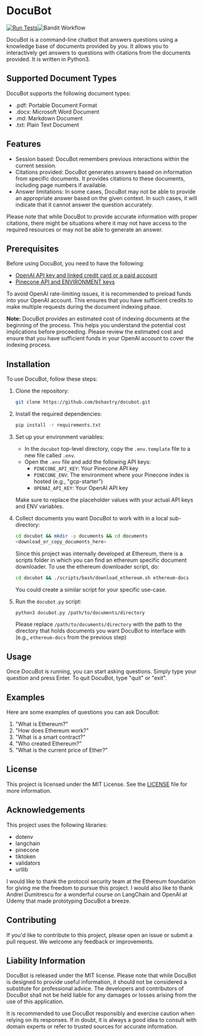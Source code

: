 # DocuBot

[![Run Tests](https://github.com/bshastry/docubot/actions/workflows/tests.yml/badge.svg?branch=main)](https://github.com/bshastry/docubot/actions/workflows/tests.yml)![Bandit Workflow](https://img.shields.io/badge/Bandit-No%20Issues%20Found-brightgreen)

DocuBot is a command-line chatbot that answers questions using a knowledge base of documents provided by you.
It allows you to interactively get answers to questions with citations from the documents provided.
It is written in Python3.

## Supported Document Types

DocuBot supports the following document types:

- .pdf: Portable Document Format
- .docx: Microsoft Word Document
- .md: Markdown Document
- .txt: Plain Text Document

## Features

- Session based: DocuBot remembers previous interactions within the current session.
- Citations provided: DocuBot generates answers based on information from specific documents. It provides citations to these documents, including page numbers if available.
- Answer limitations: In some cases, DocuBot may not be able to provide an appropriate answer based on the given context. In such cases, it will indicate that it cannot answer the question accurately.

Please note that while DocuBot to provide accurate information with proper citations, there might be situations where it may not have access to the required resources or may not be able to generate an answer.

## Prerequisites

Before using DocuBot, you need to have the following:

- [OpenAI API key and linked credit card or a paid account](https://platform.openai.com/signup)
- [Pinecone API and ENVIRONMENT keys](https://www.pinecone.io/)

To avoid OpenAI rate-limiting issues, it is recommended to preload funds into your OpenAI account. This ensures that you have sufficient credits to make multiple requests during the document indexing phase.

**Note:** DocuBot provides an estimated cost of indexing documents at the beginning of the process. This helps you understand the potential cost implications before proceeding. Please review the estimated cost and ensure that you have sufficient funds in your OpenAI account to cover the indexing process.


## Installation

To use DocuBot, follow these steps:

1. Clone the repository:

   ```bash
   git clone https://github.com/bshastry/docubot.git
   ```

2. Install the required dependencies:

   ```bash
   pip install -r requirements.txt
   ```

3. Set up your environment variables:

   - In the `docubot` top-level directory, copy the `.env.template` file to a new file called `.env`.
   - Open the `.env` file and add the following API keys:
     - `PINECONE_API_KEY`: Your Pinecone API key
     - `PINECONE_ENV`: The environment where your Pinecone index is hosted (e.g., "gcp-starter")
     - `OPENAI_API_KEY`: Your OpenAI API key

   Make sure to replace the placeholder values with your actual API keys and ENV variables.


4. Collect documents you want DocuBot to work with in a local sub-directory:

   ```bash
   cd docubot && mkdir -p documents && cd documents
   <download_or_copy_documents_here>
   ```

   Since this project was internally developed at Ethereum, there is a scripts folder in which you can find an ethereum specific document downloader. To use the ethereum downloader script, do:

   ```bash
   cd docubot && ./scripts/bash/download_ethereum.sh ethereum-docs
   ```

   You could create a similar script for your specific use-case.

5. Run the `docubot.py` script:

   ```bash
   python3 docubot.py /path/to/documents/directory
   ```

   Please replace `/path/to/documents/directory` with the path to the directory that holds documents you want DocuBot to interface with (e.g., `ethereum-docs` from the previous step)

## Usage

Once DocuBot is running, you can start asking questions. Simply type your question and press Enter. To quit DocuBot, type "quit" or "exit".

## Examples

Here are some examples of questions you can ask DocuBot:

1. "What is Ethereum?"
2. "How does Ethereum work?"
3. "What is a smart contract?"
4. "Who created Ethereum?"
5. "What is the current price of Ether?"

## License

This project is licensed under the MIT License. See the [LICENSE](LICENSE) file for more information.

## Acknowledgements

This project uses the following libraries:

- dotenv
- langchain
- pinecone
- tiktoken
- validators
- urllib

I would like to thank the protocol security team at the Ethereum foundation for giving me the freedom to pursue this project.
I would also like to thank Andrei Dumitrescu for a wonderful course on LangChain and OpenAI at Udemy that made prototyping DocuBot a breeze.

## Contributing

If you'd like to contribute to this project, please open an issue or submit a pull request. We welcome any feedback or improvements.

## Liability Information

DocuBot is released under the MIT license. Please note that while DocuBot is designed to provide useful information, it should not be considered a substitute for professional advice. The developers and contributors of DocuBot shall not be held liable for any damages or losses arising from the use of this application.

It is recommended to use DocuBot responsibly and exercise caution when relying on its responses. If in doubt, it is always a good idea to consult with domain experts or refer to trusted sources for accurate information.
